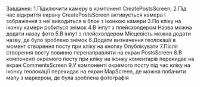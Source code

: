 Завдання​:
1.Підключити камеру в компонент CreatePostsScreen;
2.Під час відкриття екрану CreatePostsScreen активується камера і зображення з неї виводиться в блок з іконкою камери
3.По кліку на іконку камери робиться знімок
4.В інпут з плейсхолдером Назва можна додати назву фото
5.В інпут з плейсхолдером Місцевість можна додати назву, де було зроблено знімок
6.Додати визначення геолокації в момент створення посту при кліку на кнопку Опублікувати
7.Після створення посту повинно перенаправляти на екран PostsScreen
8.В компоненті окремого посту при кліку на іконку коментарів перекидає на екран CommentsScreen
9.У компоненті окремого посту під час кліку на іконку геолокації перекидає на екран MapScreen, де можна побачити мапу з маркером, де була зроблена фотографія